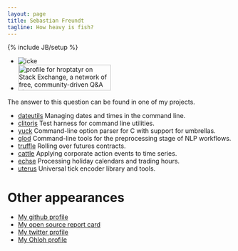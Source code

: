 ```yaml
---
layout: page
title: Sebastian Freundt
tagline: How heavy is fish?
---
```

{% include JB/setup %}

<div id="rtop" class="sidebar-widget">
  <div class="sidebar-stack">
    <ul>
      <li><img src="{{ ASSET_PATH }}/images/portrait1.jpeg" alt="icke"/></li>
      <li>
        <a href="http://stackexchange.com/users/c9debc730f104d178747abbdb0c7c059">
          <img src="http://stackexchange.com/users/flair/c9debc730f104d178747abbdb0c7c059.png" width="208" height="58" alt="profile for hroptatyr on Stack Exchange, a network of free, community-driven Q&amp;A sites" title="profile for hroptatyr on Stack Exchange, a network of free, community-driven Q&amp;A sites">
        </a>
      </li>
    </ul>
  </div>
</div>

The answer to this question can be found in one of my projects.

- [dateutils](http://www.fresse.org/dateutils/) Managing dates and times in the command line.
- [clitoris](http://www.fresse.org/clitoris/) Test harness for command line utilities.
- [yuck](http://www.fresse.org/yuck/) Command-line option parser for C with support for umbrellas.
- [glod](http://www.fresse.org/glod/) Command-line tools for the preprocessing stage of NLP workflows.
- [truffle](http://www.fresse.org/truffle/) Rolling over futures contracts.
- [cattle](http://www.fresse.org/cattle/) Applying corporate action events to time series.
- [echse](http://www.fresse.org/echse/) Processing holiday calendars and trading hours.
- [uterus](https://github.com/hroptatyr/uterus) Universal tick encoder library and tools.

Other appearances
=================

- [My github profile](https://github.com/hroptatyr)
- [My open source report card](http://osrc.dfm.io/hroptatyr)
- [My twitter profile](http://twitter.com/hroptatyr)
- [My Ohloh profile](https://www.ohloh.net/accounts/hroptatyr)


